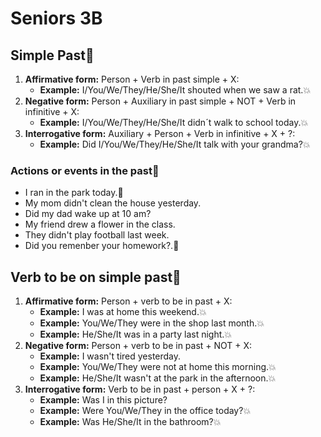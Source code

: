 # Seniors 3B

## Simple Past🌟
1. __Affirmative form:__ Person + Verb in past simple + X:
    * __Example:__ I/You/We/They/He/She/It shouted when we saw a rat.💥
2. __Negative form:__ Person + Auxiliary in past simple + NOT + Verb in infinitive + X:
    * __Example:__ I/You/We/They/He/She/It didn´t walk to school today.💥
3. __Interrogative form:__ Auxiliary + Person + Verb in infinitive + X + ?:
    * __Example:__ Did I/You/We/They/He/She/It talk with your grandma?💥

### Actions or events in the past🌟
* I ran in the park today.💫 
* My mom didn't clean the house yesterday.
* Did my dad wake up at 10 am?
* My friend drew a flower in the class.
* They didn't play football last week.
* Did you remenber your homework?.💫 

## Verb to be on simple past🌟
1. __Affirmative form:__ Person + verb to be in past + X:
    * __Example:__ I was at home this weekend.💥
    * __Example:__ You/We/They were in the shop last month.💥
    * __Example:__ He/She/It was in a party last night.💥
2. __Negative form:__ Person + verb to be in past + NOT + X:
    * __Example:__ I wasn't tired yesterday.
    * __Example:__ You/We/They were not at home this morning.💥
    * __Example:__ He/She/It wasn't at the park in the afternoon.💥
3. __Interrogative form:__ Verb to be in past + person + X + ?:
    * __Example:__ Was I in this picture?
    * __Example:__ Were You/We/They in the office today?💥
    * __Example:__ Was He/She/It in the bathroom?💥